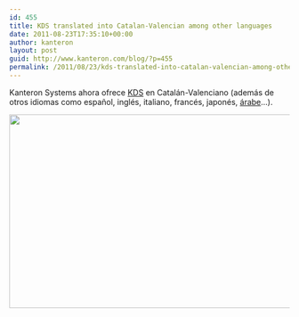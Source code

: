 ```yaml
---
id: 455
title: KDS translated into Catalan-Valencian among other languages
date: 2011-08-23T17:35:10+00:00
author: kanteron
layout: post
guid: http://www.kanteron.com/blog/?p=455
permalink: /2011/08/23/kds-translated-into-catalan-valencian-among-other-languages/
---
```

Kanteron Systems ahora ofrece [KDS](http://www.kanteron.com/blog/products/kds/ "KDS") en Catalán-Valenciano (además de otros idiomas como español, inglés, italiano, francés, japonés, <a title="http://farm7.static.flickr.com/6194/6088169699_38445866e3_z.jpg" href="http://farm7.static.flickr.com/6194/6088169699_38445866e3_z.jpg" target="_blank">árabe</a>...).
  
<img class="aligncenter" title="KDS in Catalan-Valencian" src="http://farm7.static.flickr.com/6199/6073661604_706d7e0f44_z.jpg" alt="" width="640" height="348" />